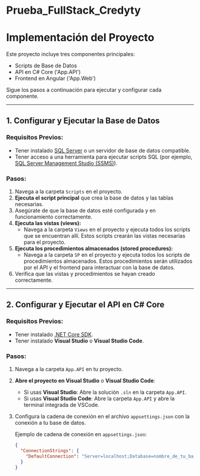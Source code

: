 # Prueba_FullStack_Credyty
# Implementación del Proyecto

Este proyecto incluye tres componentes principales:

- Scripts de Base de Datos
- API en C# Core ('App.API')
- Frontend en Angular ('App.Web')

Sigue los pasos a continuación para ejecutar y configurar cada componente.

---

## 1. **Configurar y Ejecutar la Base de Datos**

### Requisitos Previos:
- Tener instalado [SQL Server](https://www.microsoft.com/en-us/sql-server/sql-server-downloads) o un servidor de base de datos compatible.
- Tener acceso a una herramienta para ejecutar scripts SQL (por ejemplo, [SQL Server Management Studio (SSMS)](https://docs.microsoft.com/en-us/sql/ssms/download-sql-server-management-studio-ssms)).

### Pasos:
1. Navega a la carpeta `Scripts` en el proyecto.
2. **Ejecuta el script principal** que crea la base de datos y las tablas necesarias.
3. Asegúrate de que la base de datos esté configurada y en funcionamiento correctamente.
4. **Ejecuta las vistas (views):**
   - Navega a la carpeta `Views` en el proyecto y ejecuta todos los scripts que se encuentran allí. Estos scripts crearán las vistas necesarias para el proyecto.
5. **Ejecuta los procedimientos almacenados (stored procedures):**
   - Navega a la carpeta `SP` en el proyecto y ejecuta todos los scripts de procedimientos almacenados. Estos procedimientos serán utilizados por el API y el frontend para interactuar con la base de datos.
6. Verifica que las vistas y procedimientos se hayan creado correctamente.
---

## 2. **Configurar y Ejecutar el API en C# Core**

### Requisitos Previos:
- Tener instalado [.NET Core SDK](https://dotnet.microsoft.com/download).
- Tener instalado **Visual Studio** o **Visual Studio Code**.

### Pasos:
1. Navega a la carpeta `App.API` en tu proyecto.
2. **Abre el proyecto en Visual Studio** o **Visual Studio Code**:
   - Si usas **Visual Studio**: Abre la solución `.sln` en la carpeta `App.API`.
   - Si usas **Visual Studio Code**: Abre la carpeta `App.API` y abre la terminal integrada de VSCode.
3. Configura la cadena de conexión en el archivo `appsettings.json` con la conexión a tu base de datos.

   Ejemplo de cadena de conexión en `appsettings.json`:
   ```json
   {
     "ConnectionStrings": {
       "DefaultConnection": "Server=localhost;Database=nombre_de_tu_base_de_datos;User Id=tu_usuario;Password=tu_contraseña;"
     }
   }
